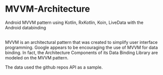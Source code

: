 # MVVM-Architecture

Android MVVM pattern using Kotlin, RxKotlin, Koin, LiveData with the Android databinding
<br/>
<br/>

MVVM is an architectural pattern that was created to simplify user interface programming. 
Google appears to be encouraging the use of MVVM for data binding. 
In fact, the Architecture Components of its Data Binding Library are modeled on the MVVM pattern.

The data used the github repos API as a sample.


